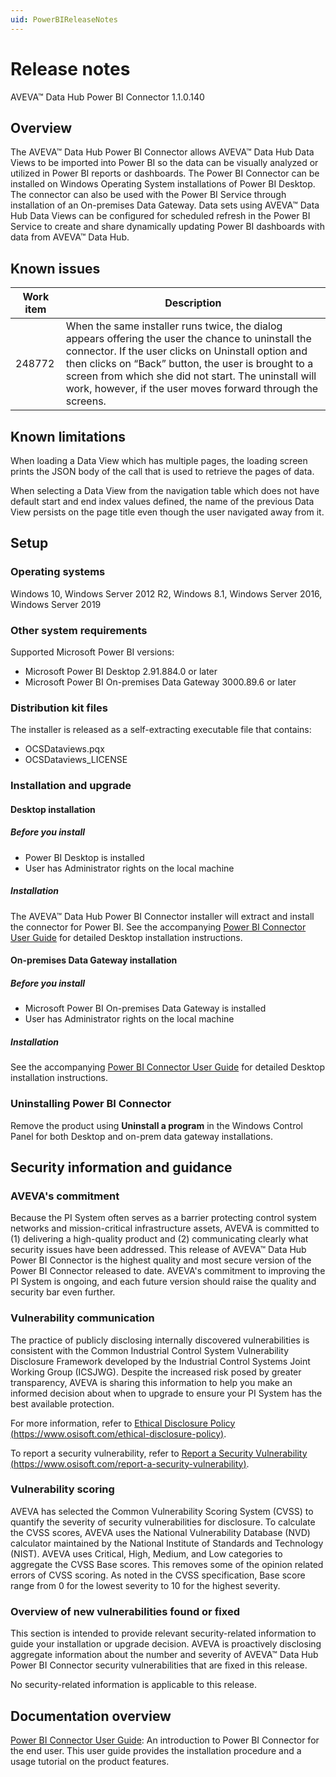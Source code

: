 ```yaml
---
uid: PowerBIReleaseNotes
---
```


# Release notes

AVEVA&trade; Data Hub Power BI Connector 1.1.0.140

## Overview

The AVEVA&trade; Data Hub Power BI Connector allows AVEVA&trade; Data Hub Data Views to be imported into Power BI so the data can be visually analyzed or utilized in Power BI reports or dashboards. The Power BI Connector can be installed on Windows Operating System installations of Power BI Desktop. The connector can also be used with the Power BI Service through installation of an On-premises Data Gateway. Data sets using AVEVA&trade; Data Hub Data Views can be configured for scheduled refresh in the Power BI Service to create and share dynamically updating Power BI dashboards with data from AVEVA&trade; Data Hub.

## Known issues

| Work item | Description |
|-----------|-------------|
| 248772    | When the same installer runs twice, the dialog appears offering the user the chance to uninstall the connector. If the user clicks on Uninstall option and then clicks on “Back” button, the user is brought to a screen from which she did not start. The uninstall will work, however, if the user moves forward through the screens. |

## Known limitations

When loading a Data View which has multiple pages, the loading screen prints the JSON body of the call that is used to retrieve the pages of data.

When selecting a Data View from the navigation table which does not have default start and end index values defined, the name of the previous Data View persists on the page title even though the user navigated away from it.

## Setup

### Operating systems

Windows 10, Windows Server 2012 R2, Windows 8.1, Windows Server 2016, Windows Server 2019

### Other system requirements

Supported Microsoft Power BI versions:

- Microsoft Power BI Desktop 2.91.884.0 or later
- Microsoft Power BI On-premises Data Gateway 3000.89.6 or later

### Distribution kit files

The installer is released as a self-extracting executable file that contains:

- OCSDataviews.pqx
- OCSDataviews_LICENSE

### Installation and upgrade

#### Desktop installation

##### Before you install

- Power BI Desktop is installed
- User has Administrator rights on the local machine

##### Installation

The AVEVA&trade; Data Hub Power BI Connector installer will extract and install the connector for Power BI. See the accompanying [Power BI Connector User Guide](https://docs.osisoft.com/bundle/ocs/page/visualize-data/power-bi-connector.html "Power BI Connector User Guide") for detailed Desktop installation instructions.

#### On-premises Data Gateway installation

##### Before you install

- Microsoft Power BI On-premises Data Gateway is installed
- User has Administrator rights on the local machine

##### Installation

See the accompanying [Power BI Connector User Guide](https://docs.osisoft.com/bundle/ocs/page/visualize-data/power-bi-connector.html "Power BI Connector User Guide") for detailed Desktop installation instructions.

### Uninstalling Power BI Connector

Remove the product using **Uninstall a program** in the Windows Control Panel for both Desktop and on-prem data gateway installations.

## Security information and guidance

### AVEVA's commitment

Because the PI System often serves as a barrier protecting control system networks and mission-critical infrastructure assets, AVEVA is committed to (1) delivering a high-quality product and (2) communicating clearly what security issues have been addressed. This release of AVEVA&trade; Data Hub Power BI Connector is the highest quality and most secure version of the  Power BI Connector released to date. AVEVA's commitment to improving the PI System is ongoing, and each future version should raise the quality and security bar even further.

### Vulnerability communication

The practice of publicly disclosing internally discovered vulnerabilities is consistent with the Common Industrial Control System Vulnerability Disclosure Framework developed by the Industrial Control Systems Joint Working Group (ICSJWG). Despite the increased risk posed by greater transparency, AVEVA is sharing this information to help you make an informed decision about when to upgrade to ensure your PI System has the best available protection.

For more information, refer to [Ethical Disclosure Policy (https://www.osisoft.com/ethical-disclosure-policy)](https://www.osisoft.com/ethical-disclosure-policy).

To report a security vulnerability, refer to [Report a Security Vulnerability (https://www.osisoft.com/report-a-security-vulnerability)](https://www.osisoft.com/report-a-security-vulnerability).

### Vulnerability scoring

AVEVA has selected the Common Vulnerability Scoring System (CVSS) to quantify the severity of security vulnerabilities for disclosure. To calculate the CVSS scores, AVEVA uses the National Vulnerability Database (NVD) calculator maintained by the National Institute of Standards and Technology (NIST).  AVEVA uses Critical, High, Medium, and Low categories to aggregate the CVSS Base scores. This removes some of the opinion related errors of CVSS scoring.  As noted in the CVSS specification, Base score range from 0 for the lowest severity to 10 for the highest severity.

### Overview of new vulnerabilities found or fixed

This section is intended to provide relevant security-related information to guide your installation or upgrade decision. AVEVA is proactively disclosing aggregate information about the number and severity of AVEVA&trade; Data Hub Power BI Connector security vulnerabilities that are fixed in this release.

No security-related information is applicable to this release.

## Documentation overview

[Power BI Connector User Guide](https://docs.osisoft.com/bundle/ocs/page/visualize-data/power-bi-connector.html "Power BI Connector User Guide"): An introduction to Power BI Connector for the end user. This user guide provides the installation procedure and a usage tutorial on the product features.

